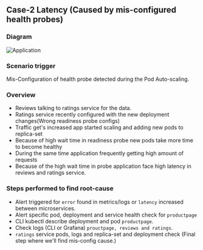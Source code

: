 ## Case-2 Latency (Caused by mis-configured health probes)

### Diagram

![Application](https://github.com/infracloudio/sre-stack/blob/main/etc/image/scenario-1-case-2-application-arch.png?raw=true)

### Scenario trigger

Mis-Configuration of health probe detected during the Pod Auto-scaling.

### Overview

- Reviews talking to ratings service for the data.
- Ratings service recently configured with the new deployment changes(Wrong readiness probe configs)
- Traffic get's increased app started scaling and adding new pods to replica-set
- Because of high wait time in readiness probe new pods take more time to become healthy
- During the same time application frequently getting high amount of requests
- Because of the high wait time in probe application face high latency in reviews and ratings service.


### Steps performed to find root-cause

- Alert triggered for `error` found in metrics/logs or `latency` increased between microservices.
- Alert specific pod, deployment and service health check for `productpage`
- CLI kubectl describe deployment and pod `productpage`.
- Check logs (CLI or Grafana) `prouctpage, reviews and ratings`.
- `ratings` service pods, logs and replica-set and deployment check (Final step where we'll find mis-config cause.)

